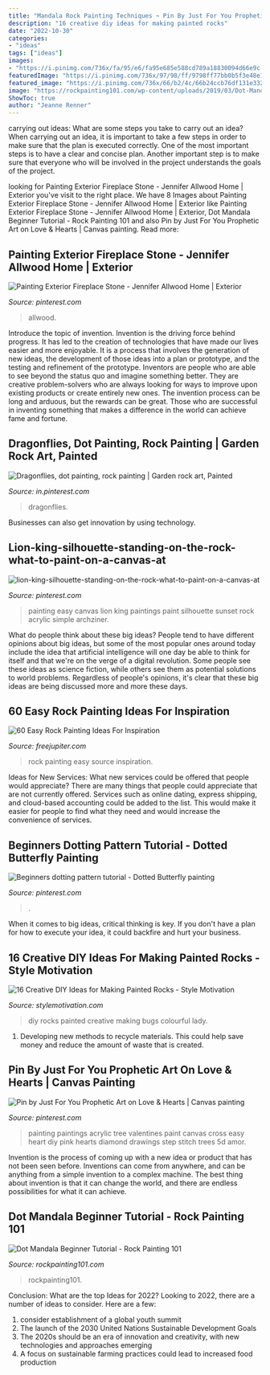```yaml
---
title: "Mandala Rock Painting Techniques ~ Pin By Just For You Prophetic Art On Love &amp; Hearts"
description: "16 creative diy ideas for making painted rocks"
date: "2022-10-30"
categories:
- "ideas"
tags: ["ideas"]
images:
- "https://i.pinimg.com/736x/fa/95/e6/fa95e685e588cd789a18830094d66e9c.jpg"
featuredImage: "https://i.pinimg.com/736x/97/98/ff/9798ff77bb0b5f3e48e1889da7bb29f8.jpg"
featured_image: "https://i.pinimg.com/736x/66/b2/4c/66b24ccb76df131e332774be369a6b1b--pink-trees-dc-united.jpg"
image: "https://rockpainting101.com/wp-content/uploads/2019/03/Dot-Mandala-Rocks-for-Beginners-FB.jpg"
ShowToc: true
author: "Jeanne Renner"
---
```



carrying out ideas: What are some steps you take to carry out an idea?
When carrying out an idea, it is important to take a few steps in order to make sure that the plan is executed correctly. One of the most important steps is to have a clear and concise plan. Another important step is to make sure that everyone who will be involved in the project understands the goals of the project.

	

		
looking for Painting Exterior Fireplace Stone - Jennifer Allwood Home | Exterior you've visit to the right place. We have 8 Images about Painting Exterior Fireplace Stone - Jennifer Allwood Home | Exterior like Painting Exterior Fireplace Stone - Jennifer Allwood Home | Exterior, Dot Mandala Beginner Tutorial - Rock Painting 101 and also Pin by Just For You Prophetic Art on Love &amp; Hearts | Canvas painting. Read more:
		
    
## Painting Exterior Fireplace Stone - Jennifer Allwood Home | Exterior

<img loading=lazy src="https://i.pinimg.com/736x/97/98/ff/9798ff77bb0b5f3e48e1889da7bb29f8.jpg" onerror="this.onerror=null;this.src='https://tse3.mm.bing.net/th?id=OIP.VvoWowu29tYwoeJdjvtzEAHaLH&amp;pid=15.1';" alt="Painting Exterior Fireplace Stone - Jennifer Allwood Home | Exterior">

_Source: pinterest.com_

>allwood. 

	

Introduce the topic of invention.
Invention is the driving force behind progress. It has led to the creation of technologies that have made our lives easier and more enjoyable. It is a process that involves the generation of new ideas, the development of those ideas into a plan or prototype, and the testing and refinement of the prototype. Inventors are people who are able to see beyond the status quo and imagine something better. They are creative problem-solvers who are always looking for ways to improve upon existing products or create entirely new ones. The invention process can be long and arduous, but the rewards can be great. Those who are successful in inventing something that makes a difference in the world can achieve fame and fortune.

    
## Dragonflies, Dot Painting, Rock Painting | Garden Rock Art, Painted

<img loading=lazy src="https://i.pinimg.com/736x/ff/18/49/ff1849d5c295c3baaf8f08dbfb9a27b8.jpg" onerror="this.onerror=null;this.src='https://tse2.mm.bing.net/th?id=OIP.2-zWeNcGn526EPIdpSdxRgHaJ3&amp;pid=15.1';" alt="Dragonflies, dot painting, rock painting | Garden rock art, Painted">

_Source: in.pinterest.com_

>dragonflies. 

	

Businesses can also get innovation by using technology.

    
## Lion-king-silhouette-standing-on-the-rock-what-to-paint-on-a-canvas-at

<img loading=lazy src="https://i.pinimg.com/736x/c3/e3/65/c3e3653e6eb942ebe55199c8d0bed1dd.jpg" onerror="this.onerror=null;this.src='https://tse4.mm.bing.net/th?id=OIP.JRkN8rZuz_aEg9mv3ihh4QHaJ7&amp;pid=15.1';" alt="lion-king-silhouette-standing-on-the-rock-what-to-paint-on-a-canvas-at">

_Source: pinterest.com_

>painting easy canvas lion king paintings paint silhouette sunset rock acrylic simple archziner. 

	

What do people think about these big ideas?
People tend to have different opinions about big ideas, but some of the most popular ones around today include the idea that artificial intelligence will one day be able to think for itself and that we're on the verge of a digital revolution. Some people see these ideas as science fiction, while others see them as potential solutions to world problems. Regardless of people's opinions, it's clear that these big ideas are being discussed more and more these days.

    
## 60 Easy Rock Painting Ideas For Inspiration

<img loading=lazy src="http://www.freejupiter.com/wp-content/uploads/2017/03/Rock-Painting-Ideas-1-1.jpg" onerror="this.onerror=null;this.src='https://tse1.mm.bing.net/th?id=OIP._q6eMYa5Ofi6MnaOlEVnFAHaK5&amp;pid=15.1';" alt="60 Easy Rock Painting Ideas For Inspiration">

_Source: freejupiter.com_

>rock painting easy source inspiration. 

	

Ideas for New Services: What new services could be offered that people would appreciate?
There are many things that people could appreciate that are not currently offered. Services such as online dating, express shipping, and cloud-based accounting could be added to the list. This would make it easier for people to find what they need and would increase the convenience of services.

    
## Beginners Dotting Pattern Tutorial - Dotted Butterfly Painting

<img loading=lazy src="https://i.pinimg.com/736x/fa/95/e6/fa95e685e588cd789a18830094d66e9c.jpg" onerror="this.onerror=null;this.src='https://tse1.mm.bing.net/th?id=OIP.WPp-gMIs-7N6hJOZj-OUOgHaFj&amp;pid=15.1';" alt="Beginners dotting pattern tutorial - Dotted Butterfly painting">

_Source: pinterest.com_

>. 

	

When it comes to big ideas, critical thinking is key. If you don't have a plan for how to execute your idea, it could backfire and hurt your business.

    
## 16 Creative DIY Ideas For Making Painted Rocks - Style Motivation

<img loading=lazy src="https://i0.wp.com/www.thistinybluehouse.com/wp-content/uploads/2019/04/8-4.jpg?resize=610%2C915&amp;ssl=1" onerror="this.onerror=null;this.src='https://tse4.mm.bing.net/th?id=OIP.WO0X5rcBsoa6lIfrmWWe4wHaLH&amp;pid=15.1';" alt="16 Creative DIY Ideas for Making Painted Rocks - Style Motivation">

_Source: stylemotivation.com_

>diy rocks painted creative making bugs colourful lady. 

	

1. Developing new methods to recycle materials. This could help save money and reduce the amount of waste that is created.

    
## Pin By Just For You Prophetic Art On Love &amp; Hearts | Canvas Painting

<img loading=lazy src="https://i.pinimg.com/736x/66/b2/4c/66b24ccb76df131e332774be369a6b1b--pink-trees-dc-united.jpg" onerror="this.onerror=null;this.src='https://tse2.mm.bing.net/th?id=OIP.PIkejRV5S_vJ7DVAAiYQGgHaJW&amp;pid=15.1';" alt="Pin by Just For You Prophetic Art on Love &amp; Hearts | Canvas painting">

_Source: pinterest.com_

>painting paintings acrylic tree valentines paint canvas cross easy heart diy pink hearts diamond drawings step stitch trees 5d amor. 

	

Invention is the process of coming up with a new idea or product that has not been seen before. Inventions can come from anywhere, and can be anything from a simple invention to a complex machine. The best thing about invention is that it can change the world, and there are endless possibilities for what it can achieve.

    
## Dot Mandala Beginner Tutorial - Rock Painting 101

<img loading=lazy src="https://rockpainting101.com/wp-content/uploads/2019/03/Dot-Mandala-Rocks-for-Beginners-FB.jpg" onerror="this.onerror=null;this.src='https://tse3.mm.bing.net/th?id=OIP.UFKP5fqg90QFKeULvU6eQwHaEH&amp;pid=15.1';" alt="Dot Mandala Beginner Tutorial - Rock Painting 101">

_Source: rockpainting101.com_

>rockpainting101. 

	

Conclusion: What are the top Ideas for 2022?
Looking to 2022, there are a number of ideas to consider. Here are a few: 
1. consider establishment of a global youth summit 
2. The launch of the 2030 United Nations Sustainable Development Goals 
3. The 2020s should be an era of innovation and creativity, with new technologies and approaches emerging 
4. A focus on sustainable farming practices could lead to increased food production 

